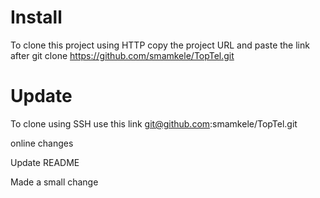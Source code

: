 # Install
To clone this project using HTTP copy the project URL and paste the link after
git clone https://github.com/smamkele/TopTel.git

# Update
To clone using SSH use this link git@github.com:smamkele/TopTel.git

online changes

Update README

Made a small change

